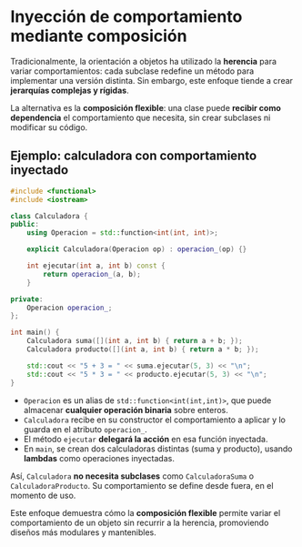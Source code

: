 # Inyección de comportamiento mediante composición

Tradicionalmente, la orientación a objetos ha utilizado la **herencia** para variar comportamientos: cada subclase redefine un método para implementar una versión distinta.
Sin embargo, este enfoque tiende a crear **jerarquías complejas y rígidas**.

La alternativa es la **composición flexible**: una clase puede **recibir como dependencia** el comportamiento que necesita, sin crear subclases ni modificar su código.


## Ejemplo: calculadora con comportamiento inyectado

```cpp
#include <functional>
#include <iostream>

class Calculadora {
public:
    using Operacion = std::function<int(int, int)>;

    explicit Calculadora(Operacion op) : operacion_(op) {}

    int ejecutar(int a, int b) const {
        return operacion_(a, b);
    }

private:
    Operacion operacion_;
};

int main() {
    Calculadora suma([](int a, int b) { return a + b; });
    Calculadora producto([](int a, int b) { return a * b; });

    std::cout << "5 + 3 = " << suma.ejecutar(5, 3) << "\n";
    std::cout << "5 * 3 = " << producto.ejecutar(5, 3) << "\n";
}
```

* `Operacion` es un alias de `std::function<int(int,int)>`, que puede almacenar **cualquier operación binaria** sobre enteros.
* `Calculadora` recibe en su constructor el comportamiento a aplicar y lo guarda en el atributo `operacion_`.
* El método `ejecutar` **delegará la acción** en esa función inyectada.
* En `main`, se crean dos calculadoras distintas (suma y producto), usando **lambdas** como operaciones inyectadas.

Así, `Calculadora` **no necesita subclases** como `CalculadoraSuma` o `CalculadoraProducto`.
Su comportamiento se define desde fuera, en el momento de uso.

Este enfoque demuestra cómo la **composición flexible** permite variar el comportamiento de un objeto sin recurrir a la herencia, promoviendo diseños más modulares y mantenibles.